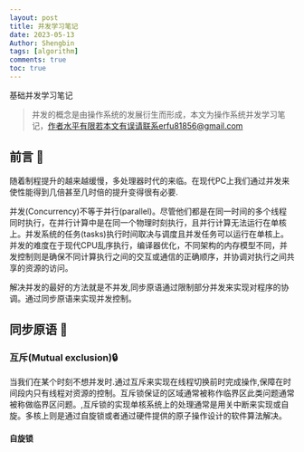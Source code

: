 ```yaml
---
layout: post
title: 并发学习笔记 
date: 2023-05-13
Author: Shengbin 
tags: [algorithm]
comments: true
toc: true
---
```

基础并发学习笔记

>并发的概念是由操作系统的发展衍生而形成，本文为操作系统并发学习笔记，作者水平有限若本文有误请联系erfu81856@gmail.com

## 前言 🍎

随着制程提升的越来越缓慢，多处理器时代的来临。在现代PC上我们通过并发来使性能得到几倍甚至几时倍的提升变得很有必要.

并发(Concurrency)不等于并行(parallel)。尽管他们都是在同一时间的多个线程同时执行，在并行计算中是在同一个物理时刻执行，且并行计算无法运行在单核上。并发系统的任务(tasks)执行时间取决与调度且并发任务可以运行在单核上。
并发的难度在于现代CPU乱序执行，编译器优化，不同架构的内存模型不同，并发控制则是确保不同计算执行之间的交互或通信的正确顺序，并协调对执行之间共享的资源的访问。

解决并发的最好的方法就是不并发,同步原语通过限制部分并发来实现对程序的协调。通过同步原语来实现并发控制。

## 同步原语 🍏

### 互斥(Mutual exclusion)🔒

当我们在某个时刻不想并发时.通过互斥来实现在线程切换前时完成操作,保障在时间段内只有线程对资源的控制。互斥锁保证的区域通常被称作临界区此类问题通常被称做临界区问题。,互斥锁的实现单核系统上的处理通常是用关中断来实现或自旋。多核上则是通过自旋锁或者通过硬件提供的原子操作设计的软件算法解决。

#### 自旋锁









